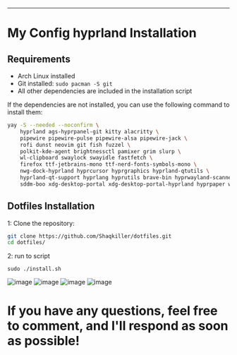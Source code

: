 ---------------------------------------------------------------------------------------------------------------------------------------------------------------------------------------------------------
# My Config hyprland Installation

## Requirements
- Arch Linux installed
- Git installed: `sudo pacman -S git`
- All other dependencies are included in the installation script

 
If the dependencies are not installed, you can use the following command to install them:  

```bash
yay -S --needed --noconfirm \
    hyprland ags-hyprpanel-git kitty alacritty \
    pipewire pipewire-pulse pipewire-alsa pipewire-jack \
    rofi dunst neovim git fish fuzzel \
    polkit-kde-agent brightnessctl pamixer grim slurp \
    wl-clipboard swaylock swayidle fastfetch \
    firefox ttf-jetbrains-mono ttf-nerd-fonts-symbols-mono \
    nwg-dock-hyprland hyprcursor hyprgraphics hyprland-qtutils \
    hyprland-qt-support hyprlang hyprutils brave-bin hyprwayland-scanner \
    sddm-boo xdg-desktop-portal xdg-desktop-portal-hyprland hyprpaper waypaper-git
```

## Dotfiles Installation

1: Clone the repository:

```bash
git clone https://github.com/Shaqkiller/dotfiles.git
cd dotfiles/
```
2: run to script 
```
sudo ./install.sh
```


![image](https://github.com/user-attachments/assets/c5d603c1-3a9d-4c5e-b47f-97dba94f16b1)
![image](https://github.com/user-attachments/assets/e2ddc916-693b-466c-90e1-8dd9bae440c3)
![image](https://github.com/user-attachments/assets/ccb53226-fb02-474d-8777-66aec7dffe41)
![image](https://github.com/user-attachments/assets/9877bb14-fd21-4e68-9945-1fb01a7212db)



# If you have any questions, feel free to comment, and I'll respond as soon as possible!








